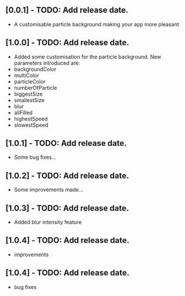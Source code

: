 ## [0.0.1] - TODO: Add release date.

* A customisable particle background making your app more pleasant


## [1.0.0] - TODO: Add release date.

* Added some customisation for the particle background. New parameters introduced are:
* backgroundColor  
* multiColor
* particleColor
* numberOfParticle
* biggestSize
* smallestSize
* blur  
* allFilled
* highestSpeed 
* slowestSpeed 

## [1.0.1] - TODO: Add release date.

* Some bug fixes...
 


## [1.0.2] - TODO: Add release date.

* Some improvements made...



## [1.0.3] - TODO: Add release date.

* Added blur intensity feature


## [1.0.4] - TODO: Add release date.

* improvements


## [1.0.4] - TODO: Add release date.

* bug fixes
